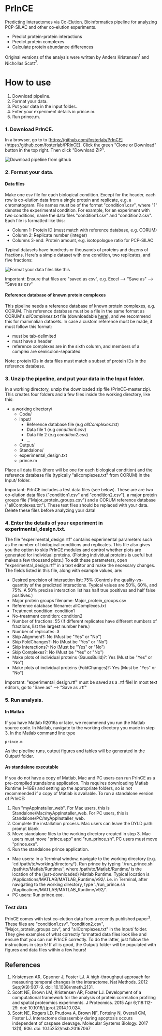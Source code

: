 # PrInCE

Predicting Interactomes via Co-Elution. Bioinformatics pipeline for analyzing PCP-SILAC and other co-elution experiments.

* Predict protein-protein interactions
* Predict protein complexes
* Calculate protein abundance differences

Original versions of the analysis were written by Anders Kristensen<sup>1</sup> and Nichollas Scott<sup>2</sup>.


# How to use

1. Download pipeline.
2. Format your data.
3. Put your data in the input folder..
4. Enter your experiment details in prince.m.
5. Run prince.m.


### 1. Download PrInCE.

In a browser, go to to [https://github.com/fosterlab/PrInCE](https://github.com/fosterlab/PRInCE). Click the green "Clone or Download" button in the top right. Then click "Download ZIP".

![Download pipeline from github](/ReadmeFigures/01download.jpg?raw=true)

### 2. Format your data.

#### Data files
Make one csv file for each biological condition. Except for the header, each row is co-elution data from a single protein and replicate, e.g. a chromatogram. File names must be of the format "condition1.csv", where "1" denotes the experimental condition. For example, for an experiment with two conditions, name the data files "condition1.csv" and "condition2.csv". Each file is formatted like this:

* Column 1: Protein ID (must match with reference database, e.g. CORUM)
* Column 2: Replicate number (integer)
* Columns 3-end: Protein amount, e.g. isotopologue ratio for PCP-SILAC

Typical datasets have hundreds or thousands of proteins and dozens of fractions. Here's a simple dataset with one condition, two replicates, and five fractions:

![Format your data files like this](/ReadmeFigures/examplefile1.jpg?raw=true)

Important: Ensure that files are "saved as csv", e.g. Excel --> "Save as" --> "Save as csv"

#### Reference database of known protein complexes
This pipeline needs a reference database of known protein complexes, e.g. CORUM. This reference database must be a file in the same format as CORUM's *allComplexes.txt* file (downloadable [here](http://mips.helmholtz-muenchen.de/corum/#download)), and we recommend this for mammalian datasets. In case a custom reference must be made, it must follow this format:

* must be tab-delimited
* must have a header
* reference complexes are in the sixth column, and members of a complex are semicolon-separated

Note: protein IDs in data files must match a subset of protein IDs in the reference database.

### 3. Unzip the pipeline, and put your data in the Input folder.

In a working directory, unzip the downloaded zip file (PrInCE-master.zip). This creates four folders and a few files inside the working directory, like this:

  * a working directory/
    * Code/
    * Input/
      * Reference database file (e.g *allComplexes.txt*)
      * Data file 1 (e.g *condition1.csv*)
      * Data file 2 (e.g *condition2.csv*)
      * ...
    * Output/
    * Standalone/
    * experimental_design.txt
    * prince.m

Place all data files (there will be one for each biological condition) and the reference database file (typically "allcomplexes.txt" from CORUM) in the Input/ folder.

Important: PrInCE includes a test data files (see below). These are are two co-elution data files ("condition1.csv" and "condition2.csv"), a major protein groups file ("Major_protein_groups.csv") and a CORUM reference database ("allComplexes.txt"). These test files should be replaced with your data. Delete these files before analyzing your data!

### 4. Enter the details of your experiment in experimental_design.txt.

The file "experimental_design.rtf" contains experimental parameters such as the number of biological conditions and replicates. This file also gives you the option to skip PrInCE modules and control whether plots are generated for individual proteins. (Plotting individual proteins is useful but makes a few thousand plots.) To edit these parameters, open "experimental_design.rtf" in a text editor and make the necessary changes. The fields listed in this file, along with example values, are:

  * Desired precision of interaction list: 75% (Controls the quality-vs-quantity of the predicted interactions. Typical values are 50%, 60%, and 75%. A 50% precise interaction list has half true positives and half false positives.)
  * Major protein groups filename: Major_protein_groups.csv
  * Reference database filename: allComplexes.txt
  * Treatment condition: condition1
  * No-treatment condition: condition2
  * Number of fractions: 55 (If different replicates have different numbers of fractions, list the largest number here.)
  * Number of replicates: 3
  * Skip Alignment?: No (Must be "Yes" or "No")
  * Skip FoldChanges?: No (Must be "Yes" or "No")
  * Skip Interactions?: No (Must be "Yes" or "No")
  * Skip Complexes?: No (Must be "Yes" or "No")
  * Make plots of individual proteins (GaussBuild)?: Yes (Must be "Yes" or "No")
  * Make plots of individual proteins (FoldChanges)?: Yes (Must be "Yes" or "No")

Important: "experimental_design.rtf" must be saved as a .rtf file! In most text editors, go to "Save as" --> "Save as .rtf"

### 5. Run analysis.

#### In Matlab

If you have Matlab R2016a or later, we recommend you run the Matlab source code. In Matlab, navigate to the working directory you made in step 3. In the Matlab command line type

```
prince.m
```

As the pipeline runs, output figures and tables will be generated in the Output/ folder.

#### As standalone executable

If you do not have a copy of Matlab, Mac and PC users can run PrInCE as a pre-compiled standalone application. This requires downloading Matlab Runtime (~1GB) and setting up the appropriate folders, so is not recommended if a copy of Matlab is available. To run a standalone version of PrInCE:

1. Run "myAppInstaller_web". For Mac users, this is Standalone/Mac/myAppInstaller_web. For PC users, this is Standalone/PC/myAppInstaller_web.
2. Complete the installation process. Mac users can leave the DYLD path prompt blank
3. Move standalone files to the working directory created in step 3. Mac users must move "prince.app" and "run_prince.sh". PC users must move "prince.exe".
4. Run the standalone prince application.
  - Mac users: In a Terminal window, navigate to the working directory (e.g. 'cd /path/to/working/directory/'). Run prince by typing './run_prince.sh /path/to/Matlab/Runtime/', where /path/to/Matlab/Runtime/ is the location of the (just-downloaded) Matlab Runtime. Typical location is /Applications/MATLAB/MATLAB_Runtime/v92/. i.e. in Terminal, after navigating to the working directory, type './run_prince.sh /Applications/MATLAB/MATLAB_Runtime/v92/'.
  - PC users: Run prince.exe.

### Test data

PrInCE comes with test co-elution data from a recently published paper<sup>3</sup>. These files are "condition1.csv", "condition2.csv", "Major_protein_groups.csv", and "allComplexes.txt" in the Input/ folder. They give examples of what correctly formatted data files look like and ensure that you can run PrInCE correctly. To do the latter, just follow the instructions in step 5! If all is good, the Output/ folder will be populated with figures and data files within a few hours!



## References

1. Kristensen AR, Gpsoner J, Foster LJ. A high-throughput approach for measuring temporal changes in the interactome. Nat Methods. 2012 Sep;9(9):907-9. doi: 10.1038/nmeth.2131.
2. Scott NE, Brown LM, Kristensen AR, Foster LJ. Development of a computational framework for the analysis of protein correlation profiling and spatial proteomics experiments. J Proteomics. 2015 Apr 6;118:112-29. doi: 10.1016/j.jprot.2014.10.024.
3. Scott NE, Rogers LD, Prudova A, Brown NF, Fortelny N, Overall CM, Foster LJ. Interactome disassembly during apoptosis occurs independent of caspase cleavage. Molecular Systems Biology. 2017 13(1), 906. doi: 10.15252/msb.20167067

